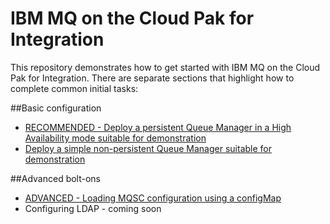 # IBM MQ on the Cloud Pak for Integration
This repository demonstrates how to get started with IBM MQ on the Cloud Pak for Integration. There are separate sections that highlight how to complete common initial tasks:

##Basic configuration
* [RECOMMENDED - Deploy a persistent Queue Manager in a High Availability mode suitable for demonstration](instructions/multiInstance.md)
* [Deploy a simple non-persistent Queue Manager suitable for demonstration](instructions/nonPersistent.md)

##Advanced bolt-ons
* [ADVANCED - Loading MQSC configuration using a configMap](instructions/configMap.md)
* Configuring LDAP - coming soon


